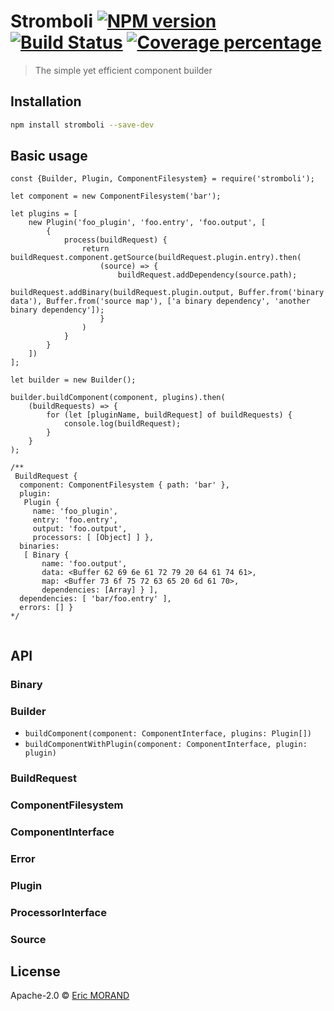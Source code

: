 # Stromboli [![NPM version][npm-image]][npm-url] [![Build Status][travis-image]][travis-url] [![Coverage percentage][coveralls-image]][coveralls-url]

> The simple yet efficient component builder

## Installation

```bash
npm install stromboli --save-dev
```

## Basic usage

```
const {Builder, Plugin, ComponentFilesystem} = require('stromboli');

let component = new ComponentFilesystem('bar');

let plugins = [
    new Plugin('foo_plugin', 'foo.entry', 'foo.output', [
        {
            process(buildRequest) {
                return buildRequest.component.getSource(buildRequest.plugin.entry).then(
                    (source) => {
                        buildRequest.addDependency(source.path);
                        buildRequest.addBinary(buildRequest.plugin.output, Buffer.from('binary data'), Buffer.from('source map'), ['a binary dependency', 'another binary dependency']);
                    }
                )
            }
        }
    ])
];

let builder = new Builder();

builder.buildComponent(component, plugins).then(
    (buildRequests) => {
        for (let [pluginName, buildRequest] of buildRequests) {
            console.log(buildRequest);
        }
    }
);

/**
 BuildRequest {
  component: ComponentFilesystem { path: 'bar' },
  plugin:
   Plugin {
     name: 'foo_plugin',
     entry: 'foo.entry',
     output: 'foo.output',
     processors: [ [Object] ] },
  binaries:
   [ Binary {
       name: 'foo.output',
       data: <Buffer 62 69 6e 61 72 79 20 64 61 74 61>,
       map: <Buffer 73 6f 75 72 63 65 20 6d 61 70>,
       dependencies: [Array] } ],
  dependencies: [ 'bar/foo.entry' ],
  errors: [] }
*/
    
```

## API

### Binary

### Builder

* `buildComponent(component: ComponentInterface, plugins: Plugin[])`
* `buildComponentWithPlugin(component: ComponentInterface, plugin: plugin)`

### BuildRequest

### ComponentFilesystem

### ComponentInterface

### Error

### Plugin

### ProcessorInterface

### Source

## License

Apache-2.0 © [Eric MORAND]()

[npm-image]: https://badge.fury.io/js/stromboli.svg
[npm-url]: https://npmjs.org/package/stromboli
[travis-image]: https://travis-ci.org/ericmorand/stromboli.svg?branch=master
[travis-url]: https://travis-ci.org/ericmorand/stromboli
[coveralls-image]: https://coveralls.io/repos/github/ericmorand/stromboli/badge.svg
[coveralls-url]: https://coveralls.io/github/ericmorand/stromboli
